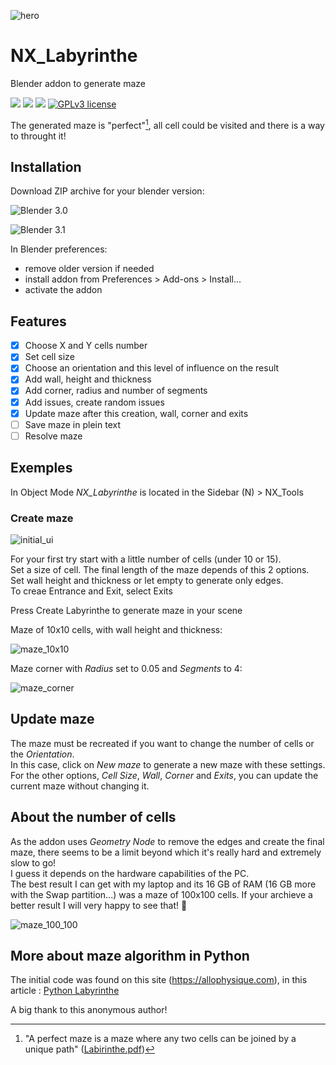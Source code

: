 ![hero](https://user-images.githubusercontent.com/54265936/165161197-500b5c1f-10ab-4022-b643-5320db9dad5e.png)

# NX_Labyrinthe

Blender addon to generate maze

<img src="https://img.shields.io/badge/Blender-3.O.0-green" /> <img src="https://img.shields.io/badge/Python-3.10-blue" /> <img src="https://img.shields.io/badge/Addon-1.0.1-orange" />
[![GPLv3 license](https://img.shields.io/badge/License-GPLv3-blue.svg)](http://perso.crans.org/besson/LICENSE.html)

The generated maze is "perfect"[^1], all cell could be visited and there is a way to throught it!

[^1]:
    "A perfect maze is a maze where any two cells can be joined by a unique path"
    ([Labirinthe.pdf](https://sancy.iut-clermont.uca.fr/~lafourcade/PAPERS/PDF/labyrinthe.pdf))

## Installation

Download ZIP archive for your blender version:

![Blender 3.0](https://github.com/Franck-Demongin/NX_Labyrinthe/releases/tag/v1.0.0)

![Blender 3.1](https://github.com/Franck-Demongin/NX_Labyrinthe/releases/tag/v1.1.0)

In Blender preferences:

- remove older version if needed
- install addon from Preferences > Add-ons > Install...
- activate the addon

## Features

- [x] Choose X and Y cells number
- [x] Set cell size
- [x] Choose an orientation and this level of influence on the result
- [x] Add wall, height and thickness
- [x] Add corner, radius and number of segments
- [x] Add issues, create random issues
- [x] Update maze after this creation, wall, corner and exits
- [ ] Save maze in plein text
- [ ] Resolve maze

## Exemples

In Object Mode _NX_Labyrinthe_ is located in the Sidebar (N) > NX_Tools

### Create maze

![initial_ui](https://user-images.githubusercontent.com/54265936/165274651-591e6739-f0bf-4871-913e-d1d96ab0c91f.png)

For your first try start with a little number of cells (under 10 or 15).  
Set a size of cell. The final length of the maze depends of this 2 options.  
Set wall height and thickness or let empty to generate only edges.  
To creae Entrance and Exit, select Exits

Press Create Labyrinthe to generate maze in your scene

Maze of 10x10 cells, with wall height and thickness:

![maze_10x10](https://user-images.githubusercontent.com/54265936/165280708-469876e6-1edd-420e-b680-e941c8eee8a6.png)

Maze corner with _Radius_ set to 0.05 and _Segments_ to 4:

![maze_corner](https://user-images.githubusercontent.com/54265936/165281644-2cbefd77-9848-4e35-bf25-3fa6ac7ba92a.png)

## Update maze

The maze must be recreated if you want to change the number of cells or the _Orientation_.  
In this case, click on _New maze_ to generate a new maze with these settings.
For the other options, _Cell Size_, _Wall_, _Corner_ and _Exits_, you can update the current maze without changing it.

## About the number of cells

As the addon uses _Geometry Node_ to remove the edges and create the final maze, there seems to be a limit beyond which it's really hard and extremely slow to go!  
I guess it depends on the hardware capabilities of the PC.  
The best result I can get with my laptop and its 16 GB of RAM (16 GB more with the Swap partition...) was a maze of 100x100 cells.
If your archieve a better result I will very happy to see that! :slightly_smiling_face:

![maze_100_100](https://user-images.githubusercontent.com/54265936/165292805-1f8da8df-314c-4583-bf77-08e3788891a6.png)

## More about maze algorithm in Python

The initial code was found on this site (https://allophysique.com), in this article : [Python Labyrinthe](https://allophysique.com/posts/python/python-labyrinthe/?fbclid=IwAR16AbrrbUUOEq4dz29jrjJtKWBoOiXBYpjHQGfOd-7hE5XiYik40jmlO-Q)

A big thank to this anonymous author!
